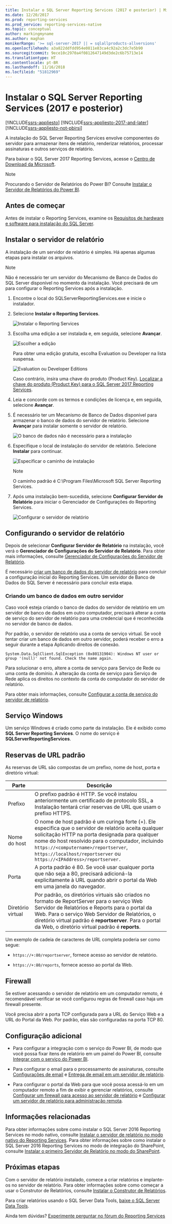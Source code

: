 ```yaml
---
title: Instalar o SQL Server Reporting Services (2017 e posterior) | Microsoft Docs
ms.date: 12/20/2017
ms.prod: reporting-services
ms.prod_service: reporting-services-native
ms.topic: conceptual
author: markingmyname
ms.author: maghan
monikerRange: '>= sql-server-2017 || = sqlallproducts-allversions'
ms.openlocfilehash: a3a822ddfdd954e0811e83ca4c92a2c3dc7e5b90
ms.sourcegitcommit: 9ece10c2970a4f0812647149d3de2c6b75713e14
ms.translationtype: HT
ms.contentlocale: pt-BR
ms.lasthandoff: 11/16/2018
ms.locfileid: "51812969"
---
```

# <a name="install-sql-server-reporting-services-2017-and-later"></a>Instalar o SQL Server Reporting Services (2017 e posterior)

[!INCLUDE[ssrs-appliesto](../../includes/ssrs-appliesto.md)] [!INCLUDE[ssrs-appliesto-2017-and-later](../../includes/ssrs-appliesto-2017-and-later.md)] [!INCLUDE[ssrs-appliesto-not-pbirsi](../../includes/ssrs-appliesto-not-pbirs.md)]

A instalação do SQL Server Reporting Services envolve componentes do servidor para armazenar itens de relatório, renderizar relatórios, processar assinaturas e outros serviços de relatório. 

Para baixar o SQL Server 2017 Reporting Services, acesse o [Centro de Download da Microsoft](https://www.microsoft.com/download/details.aspx?id=55252).

> [!NOTE]
> Procurando o Servidor de Relatórios do Power BI? Consulte [Instalar o Servidor de Relatórios do Power BI](https://powerbi.microsoft.com/documentation/reportserver-install-report-server/).

## <a name="before-you-begin"></a>Antes de começar

Antes de instalar o Reporting Services, examine os [Requisitos de hardware e software para instalação do SQL Server](../../sql-server/install/hardware-and-software-requirements-for-installing-sql-server.md).

## <a name="install-your-report-server"></a>Instalar o servidor de relatório

A instalação de um servidor de relatório é simples. Há apenas algumas etapas para instalar os arquivos.

> [!NOTE]
> Não é necessário ter um servidor do Mecanismo de Banco de Dados do SQL Server disponível no momento da instalação. Você precisará de um para configurar o Reporting Services após a instalação.

1. Encontre o local do SQLServerReportingServices.exe e inicie o instalador.

2. Selecione **Instalar o Reporting Services**.

    ![Instalar o Reporting Services](media/install-reporting-services/report-server-install.png)

3. Escolha uma edição a ser instalada e, em seguida, selecione **Avançar**.

    ![Escolher a edição](media/install-reporting-services/report-server-install-edition.png)

    Para obter uma edição gratuita, escolha Evaluation ou Developer na lista suspensa.

    ![Evaluation ou Developer Editions](media/install-reporting-services/report-server-install-edition-select.png)

    Caso contrário, insira uma chave do produto (Product Key). [Localizar a chave do produto (Product Key) para o SQL Server 2017 Reporting Services](find-reporting-services-product-key-ssrs.md).

4. Leia e concorde com os termos e condições de licença e, em seguida, selecione **Avançar**.

5. É necessário ter um Mecanismo de Banco de Dados disponível para armazenar o banco de dados do servidor de relatório. Selecione **Avançar** para instalar somente o servidor de relatório.

    ![O banco de dados não é necessário para a instalação](media/install-reporting-services/report-server-install-db-engine.png)

6. Especifique o local de instalação do servidor de relatório. Selecione **Instalar** para continuar.

    ![Especificar o caminho de instalação](media/install-reporting-services/report-server-install-file-path.png)

    > [!NOTE]
    > O caminho padrão é C:\Program Files\Microsoft SQL Server Reporting Services.

7. Após uma instalação bem-sucedida, selecione **Configurar Servidor de Relatório** para iniciar o Gerenciador de Configurações do Reporting Services.

    ![Configurar o servidor de relatório](media/install-reporting-services/report-server-install-configure.png)

## <a name="configuration-your-report-server"></a>Configurando o servidor de relatório

Depois de selecionar **Configurar Servidor de Relatório** na instalação, você verá o **Gerenciador de Configurações do Servidor de Relatório**. Para obter mais informações, consulte [Gerenciador de Configurações do Servidor de Relatório](reporting-services-configuration-manager-native-mode.md).

É necessário [criar um banco de dados do servidor de relatório](ssrs-report-server-create-a-report-server-database.md) para concluir a configuração inicial do Reporting Services. Um servidor de Banco de Dados do SQL Server é necessário para concluir esta etapa.

### <a name="creating-a-database-on-a-different-server"></a>Criando um banco de dados em outro servidor

Caso você esteja criando o banco de dados do servidor de relatório em um servidor de banco de dados em outro computador, precisará alterar a conta de serviço do servidor de relatório para uma credencial que é reconhecida no servidor de banco de dados.

Por padrão, o servidor de relatório usa a conta de serviço virtual. Se você tentar criar um banco de dados em outro servidor, poderá receber o erro a seguir durante a etapa Aplicando direitos de conexão.

`System.Data.SqlClient.SqlException (0x80131904): Windows NT user or group '(null)' not found. Check the name again.`

Para solucionar o erro, altere a conta de serviço para Serviço de Rede ou uma conta de domínio. A alteração da conta de serviço para Serviço de Rede aplica os direitos no contexto da conta do computador do servidor de relatório.

Para obter mais informações, consulte [Configurar a conta de serviço do servidor de relatório](configure-the-report-server-service-account-ssrs-configuration-manager.md).

## <a name="windows-service"></a>Serviço Windows

Um serviço Windows é criado como parte da instalação. Ele é exibido como **SQL Server Reporting Services**. O nome do serviço é **SQLServerReportingServices**.

## <a name="default-url-reservations"></a>Reservas de URL padrão

As reservas de URL são compostas de um prefixo, nome de host, porta e diretório virtual:

|Parte|Descrição|
|----------|-----------------|
|Prefixo|O prefixo padrão é HTTP. Se você instalou anteriormente um certificado de protocolo SSL, a Instalação tentará criar reservas de URL que usam o prefixo HTTPS.|
|Nome do host|O nome de host padrão é um curinga forte (+). Ele especifica que o servidor de relatório aceita qualquer solicitação HTTP na porta designada para qualquer nome do host resolvido para o computador, incluindo `https://<computername>/reportserver`, `https://localhost/reportserver` ou `https://<IPAddress>/reportserver.`|
|Porta|A porta padrão é 80. Se você usar qualquer porta que não seja a 80, precisará adicioná-la explicitamente à URL quando abrir o portal da Web em uma janela do navegador.|
|Diretório virtual|Por padrão, os diretórios virtuais são criados no formato de ReportServer para o serviço Web Servidor de Relatórios e Reports para o portal da Web. Para o serviço Web Servidor de Relatórios, o diretório virtual padrão é **reportserver**. Para o portal da Web, o diretório virtual padrão é **reports**.|

Um exemplo de cadeia de caracteres de URL completa poderia ser como segue:

- `https://+:80/reportserver`, fornece acesso ao servidor de relatório.

- `https://+:80/reports`, fornece acesso ao portal da Web.

## <a name="firewall"></a>Firewall

Se estiver acessando o servidor de relatório em um computador remoto, é recomendável verificar se você configurou regras de firewall caso haja um firewall presente.

Você precisa abrir a porta TCP configurada para a URL do Serviço Web e a URL do Portal da Web. Por padrão, elas são configuradas na porta TCP 80.

## <a name="additional-configuration"></a>Configuração adicional

- Para configurar a integração com o serviço do Power BI, de modo que você possa fixar itens de relatório em um painel do Power BI, consulte [Integrar com o serviço do Power BI](power-bi-report-server-integration-configuration-manager.md).

- Para configurar o email para o processamento de assinaturas, consulte [Configurações de email](e-mail-settings-reporting-services-native-mode-configuration-manager.md) e [Entrega de email em um servidor de relatório](../subscriptions/e-mail-delivery-in-reporting-services.md).

- Para configurar o portal da Web para que você possa acessá-lo em um computador remoto a fim de exibir e gerenciar relatórios, consulte [Configurar um firewall para acesso ao servidor de relatório](../report-server/configure-a-firewall-for-report-server-access.md) e [Configurar um servidor de relatório para administração remota](../report-server/configure-a-report-server-for-remote-administration.md).

## <a name="related-information"></a>Informações relacionadas

Para obter informações sobre como instalar o SQL Server 2016 Reporting Services no modo nativo, consulte [Instalar o servidor de relatório no modo nativo do Reporting Services](install-reporting-services-native-mode-report-server.md). Para obter informações sobre como instalar o SQL Server 2016 Reporting Services no modo de integração do SharePoint, consulte [Instalar o primeiro Servidor de Relatório no modo do SharePoint](install-the-first-report-server-in-sharepoint-mode.md).

## <a name="next-steps"></a>Próximas etapas

Com o servidor de relatório instalado, comece a criar relatórios e implante-os no servidor de relatório. Para obter informações sobre como começar a usar o Construtor de Relatórios, consulte [Instalar o Construtor de Relatórios](../../reporting-services/install-windows/install-report-builder.md).

Para criar relatórios usando o SQL Server Data Tools, [baixe o SQL Server Data Tools](https://go.microsoft.com/fwlink/?LinkID=616714).

Ainda tem dúvidas? [Experimente perguntar no fórum do Reporting Services](https://go.microsoft.com/fwlink/?LinkId=620231)
